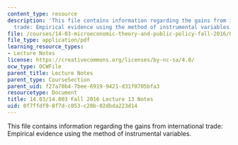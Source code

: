 ```yaml
---
content_type: resource
description: 'This file contains information regarding the gains from international
  trade: Empirical evidence using the method of instrumental variables.'
file: /courses/14-03-microeconomic-theory-and-public-policy-fall-2016/0f7ffdf98f7dc053c20b02dbda223d14_MIT14_03F16_lec13.pdf
file_type: application/pdf
learning_resource_types:
- Lecture Notes
license: https://creativecommons.org/licenses/by-nc-sa/4.0/
ocw_type: OCWFile
parent_title: Lecture Notes
parent_type: CourseSection
parent_uid: f27a70b4-7bee-6919-9421-d31f0705bfa3
resourcetype: Document
title: 14.03/14.003 Fall 2016 Lecture 13 Notes
uid: 0f7ffdf9-8f7d-c053-c20b-02dbda223d14
---
```

This file contains information regarding the gains from international trade: Empirical evidence using the method of instrumental variables.